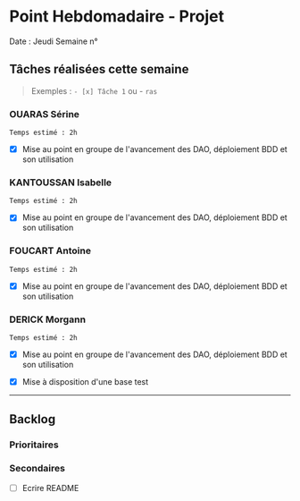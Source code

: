 # Point Hebdomadaire - Projet

Date : Jeudi
Semaine n°

## Tâches réalisées cette semaine

> Exemples : `- [x] Tâche 1` ou - `ras`

### OUARAS Sérine
    Temps estimé : 2h
- [x] Mise au point en groupe de l'avancement des DAO, déploiement BDD et son utilisation

### KANTOUSSAN Isabelle
    Temps estimé : 2h
- [x] Mise au point en groupe de l'avancement des DAO, déploiement BDD et son utilisation

### FOUCART Antoine
    Temps estimé : 2h
- [x] Mise au point en groupe de l'avancement des DAO, déploiement BDD et son utilisation

### DERICK Morgann
    Temps estimé : 2h
- [x] Mise au point en groupe de l'avancement des DAO, déploiement BDD et son utilisation
- [x] Mise à disposition d'une base test


---

## Backlog



### Prioritaires

### Secondaires
- [ ] Ecrire README
